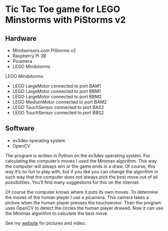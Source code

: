 # Tic Tac Toe game for LEGO Minstorms with PiStorms v2

## Hardware
- Mindsensors.com PiStorms v2
- Raspberry Pi 3B
- Picamera
- LEGO Mindstorms

LEGO Mindstorms:
- LEGO LargeMotor connected to port BAM1
- LEGO LargeMotor connected to port BBM1
- LEGO LargeMotor connected to port BBM2
- LEGO MediumMotor connected to port BAM2
- LEGO TouchSensor connected to port BAS2
- LEGO TouchSensor connected to port BBS2

## Software
- ev3dev operating system
- OpenCV

The program is written in Python on the ev3dev operating system. 
For calculating the computer’s moves I used the Minimax algorithm. 
This way the computer will always win or the game ends in a draw. 
Of course, this way it’s no fun to play with, but if you like 
you can change the algorithm in such way that the computer does 
not always pick the best move out of all possibilities. You’ll 
find many suggestions for this on the internet.

Of course the computer knows where it puts its own moves. To 
determine the moves of the human player I use a picamera. 
This camera takes a picture when the human player presses 
the touchsensor. Then the program uses OpenCV to detect the 
circles the human player drawed. Now it can use the Minimax 
algorithm to calculate the best move.

See my [website](https://kwsmit.github.io) for pictures and video.
